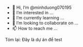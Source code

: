 - 👋 Hi, I’m @minhduong070195
- 👀 I’m interested in ...
- 🌱 I’m currently learning ...
- 💞️ I’m looking to collaborate on ...
- 📫 How to reach me ...

Tóm lại: Đây là dự án để test
